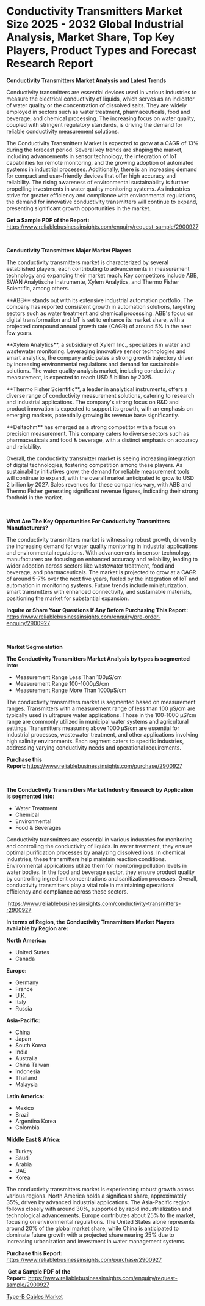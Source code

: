 <p><h1>Conductivity Transmitters Market Size 2025 - 2032 Global Industrial Analysis, Market Share, Top Key Players, Product Types and Forecast Research Report</h1></p><p><strong>Conductivity Transmitters Market Analysis and Latest Trends</strong></p>
<p><p>Conductivity transmitters are essential devices used in various industries to measure the electrical conductivity of liquids, which serves as an indicator of water quality or the concentration of dissolved salts. They are widely employed in sectors such as water treatment, pharmaceuticals, food and beverage, and chemical processing. The increasing focus on water quality, coupled with stringent regulatory standards, is driving the demand for reliable conductivity measurement solutions.</p><p>The Conductivity Transmitters Market is expected to grow at a CAGR of 13% during the forecast period. Several key trends are shaping the market, including advancements in sensor technology, the integration of IoT capabilities for remote monitoring, and the growing adoption of automated systems in industrial processes. Additionally, there is an increasing demand for compact and user-friendly devices that offer high accuracy and reliability. The rising awareness of environmental sustainability is further propelling investments in water quality monitoring systems. As industries strive for greater efficiency and compliance with environmental regulations, the demand for innovative conductivity transmitters will continue to expand, presenting significant growth opportunities in the market.</p></p>
<p><strong>Get a Sample PDF of the Report:&nbsp;</strong> <a href="https://www.reliablebusinessinsights.com/enquiry/request-sample/2900927?utm_campaign=2279&utm_medium=2&utm_source=Github&utm_content=ia&utm_term=16032025&utm_id=conductivity-transmitters">https://www.reliablebusinessinsights.com/enquiry/request-sample/2900927</a></p>
<p>&nbsp;</p>
<p><strong>Conductivity Transmitters Major Market Players</strong></p>
<p><p>The conductivity transmitters market is characterized by several established players, each contributing to advancements in measurement technology and expanding their market reach. Key competitors include ABB, SWAN Analytische Instrumente, Xylem Analytics, and Thermo Fisher Scientific, among others.</p><p>**ABB** stands out with its extensive industrial automation portfolio. The company has reported consistent growth in automation solutions, targeting sectors such as water treatment and chemical processing. ABB's focus on digital transformation and IoT is set to enhance its market share, with a projected compound annual growth rate (CAGR) of around 5% in the next few years.</p><p>**Xylem Analytics**, a subsidiary of Xylem Inc., specializes in water and wastewater monitoring. Leveraging innovative sensor technologies and smart analytics, the company anticipates a strong growth trajectory driven by increasing environmental regulations and demand for sustainable solutions. The water quality analysis market, including conductivity measurement, is expected to reach USD 5 billion by 2025.</p><p>**Thermo Fisher Scientific**, a leader in analytical instruments, offers a diverse range of conductivity measurement solutions, catering to research and industrial applications. The company's strong focus on R&D and product innovation is expected to support its growth, with an emphasis on emerging markets, potentially growing its revenue base significantly.</p><p>**Deltaohm** has emerged as a strong competitor with a focus on precision measurement. This company caters to diverse sectors such as pharmaceuticals and food & beverage, with a distinct emphasis on accuracy and reliability.</p><p>Overall, the conductivity transmitter market is seeing increasing integration of digital technologies, fostering competition among these players. As sustainability initiatives grow, the demand for reliable measurement tools will continue to expand, with the overall market anticipated to grow to USD 2 billion by 2027. Sales revenues for these companies vary, with ABB and Thermo Fisher generating significant revenue figures, indicating their strong foothold in the market.</p></p>
<p>&nbsp;</p>
<p><strong>What Are The Key Opportunities For Conductivity Transmitters Manufacturers?</strong></p>
<p><p>The conductivity transmitters market is witnessing robust growth, driven by the increasing demand for water quality monitoring in industrial applications and environmental regulations. With advancements in sensor technology, manufacturers are focusing on enhanced accuracy and reliability, leading to wider adoption across sectors like wastewater treatment, food and beverage, and pharmaceuticals. The market is projected to grow at a CAGR of around 5-7% over the next five years, fueled by the integration of IoT and automation in monitoring systems. Future trends include miniaturization, smart transmitters with enhanced connectivity, and sustainable materials, positioning the market for substantial expansion.</p></p>
<p><strong>Inquire or Share Your Questions If Any Before Purchasing This Report:</strong> <a href="https://www.reliablebusinessinsights.com/enquiry/pre-order-enquiry/2900927?utm_campaign=2279&utm_medium=2&utm_source=Github&utm_content=ia&utm_term=16032025&utm_id=conductivity-transmitters">https://www.reliablebusinessinsights.com/enquiry/pre-order-enquiry/2900927</a></p>
<p>&nbsp;</p>
<p><strong>Market Segmentation</strong></p>
<p><strong>The Conductivity Transmitters Market Analysis by types is segmented into:</strong></p>
<p><ul><li>Measurement Range Less Than 100µS/cm</li><li>Measurement Range 100-1000µS/cm</li><li>Measurement Range More Than 1000µS/cm</li></ul></p>
<p><p>The conductivity transmitters market is segmented based on measurement ranges. Transmitters with a measurement range of less than 100 µS/cm are typically used in ultrapure water applications. Those in the 100-1000 µS/cm range are commonly utilized in municipal water systems and agricultural settings. Transmitters measuring above 1000 µS/cm are essential for industrial processes, wastewater treatment, and other applications involving high salinity environments. Each segment caters to specific industries, addressing varying conductivity needs and operational requirements.</p></p>
<p><strong>Purchase this Report:&nbsp;</strong><a href="https://www.reliablebusinessinsights.com/purchase/2900927?utm_campaign=2279&utm_medium=2&utm_source=Github&utm_content=ia&utm_term=16032025&utm_id=conductivity-transmitters">https://www.reliablebusinessinsights.com/purchase/2900927</a></p>
<p>&nbsp;</p>
<p><strong>The Conductivity Transmitters Market Industry Research by Application is segmented into:</strong></p>
<p><ul><li>Water Treatment</li><li>Chemical</li><li>Environmental</li><li>Food & Beverages</li></ul></p>
<p><p>Conductivity transmitters are essential in various industries for monitoring and controlling the conductivity of liquids. In water treatment, they ensure optimal purification processes by analyzing dissolved ions. In chemical industries, these transmitters help maintain reaction conditions. Environmental applications utilize them for monitoring pollution levels in water bodies. In the food and beverage sector, they ensure product quality by controlling ingredient concentrations and sanitization processes. Overall, conductivity transmitters play a vital role in maintaining operational efficiency and compliance across these sectors.</p></p>
<p><a href="https://www.reliablebusinessinsights.com/conductivity-transmitters-r2900927?utm_campaign=2279&utm_medium=2&utm_source=Github&utm_content=ia&utm_term=16032025&utm_id=conductivity-transmitters">&nbsp;https://www.reliablebusinessinsights.com/conductivity-transmitters-r2900927</a></p>
<p><strong>In terms of Region, the Conductivity Transmitters Market Players available by Region are:</strong></p>
<p>
    <p> <strong> North America: </strong>
        <ul>
            <li>United States</li>
            <li>Canada</li>
        </ul>
        </p> 
    <p> <strong> Europe: </strong>
        <ul>
            <li>Germany</li>
            <li>France</li>
            <li>U.K.</li>
            <li>Italy</li>
            <li>Russia</li>
        </ul>
        </p> 
    <p> <strong> Asia-Pacific: </strong>
        <ul>
            <li>China</li>
            <li>Japan</li>
            <li>South Korea</li>
            <li>India</li>
            <li>Australia</li>
            <li>China Taiwan</li>
            <li>Indonesia</li>
            <li>Thailand</li>
            <li>Malaysia</li>
        </ul>
        </p> 
    <p> <strong> Latin America: </strong>
        <ul>
            <li>Mexico</li>
            <li>Brazil</li>
            <li>Argentina Korea</li>
            <li>Colombia</li>
        </ul>
        </p> 
    <p> <strong> Middle East & Africa: </strong>
        <ul>
            <li>Turkey</li>
            <li>Saudi</li>
            <li>Arabia</li>
            <li>UAE</li>
            <li>Korea</li>
        </ul>
    </p>
    </p>
<p><p>The conductivity transmitters market is experiencing robust growth across various regions. North America holds a significant share, approximately 35%, driven by advanced industrial applications. The Asia-Pacific region follows closely with around 30%, supported by rapid industrialization and technological advancements. Europe contributes about 25% to the market, focusing on environmental regulations. The United States alone represents around 20% of the global market share, while China is anticipated to dominate future growth with a projected share nearing 25% due to increasing urbanization and investment in water management systems.</p></p>
<p><strong>Purchase this Report: </strong><a href="https://www.reliablebusinessinsights.com/purchase/2900927?utm_campaign=2279&utm_medium=2&utm_source=Github&utm_content=ia&utm_term=16032025&utm_id=conductivity-transmitters">https://www.reliablebusinessinsights.com/purchase/2900927</a></p>
<p>&nbsp;<strong>Get a Sample PDF of the Report:&nbsp;&nbsp;</strong><a href="https://www.reliablebusinessinsights.com/enquiry/request-sample/2900927?utm_campaign=2279&utm_medium=2&utm_source=Github&utm_content=ia&utm_term=16032025&utm_id=conductivity-transmitters">https://www.reliablebusinessinsights.com/enquiry/request-sample/2900927</a></p>
<p><strong></strong></p>
<p><p><a href="https://github.com/FosterFahey91/Market-Research-Report-List-1/blob/main/type-b-cables-market.md?utm_campaign=2279&utm_medium=2&utm_source=Github&utm_content=ia&utm_term=16032025&utm_id=conductivity-transmitters">Type-B Cables Market</a></p></p>
